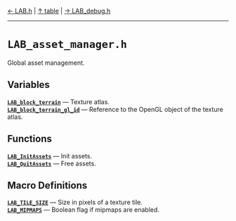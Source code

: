 [&#8592; LAB.h](LAB.h.md) | [&#8593; table](table.md) | [&#8594; LAB_debug.h](LAB_debug.h.md)
***

# `LAB_asset_manager.h`

Global asset management.


## Variables
**[`LAB_block_terrain`](LAB_asset_manager.h--lab_block_terrain.md)** &#8213; Texture atlas.  
**[`LAB_block_terrain_gl_id`](LAB_asset_manager.h--lab_block_terrain_gl_id.md)** &#8213; Reference to the OpenGL object of the texture atlas.  
## Functions
**[`LAB_InitAssets`](LAB_asset_manager.h--lab_initassets.md)** &#8213; Init assets.  
**[`LAB_QuitAssets`](LAB_asset_manager.h--lab_quitassets.md)** &#8213; Free assets.  
## Macro Definitions
**[`LAB_TILE_SIZE`](LAB_asset_manager.h--lab_tile_size.md)** &#8213; Size in pixels of a texture tile.  
**[`LAB_MIPMAPS`](LAB_asset_manager.h--lab_mipmaps.md)** &#8213; Boolean flag if mipmaps are enabled.  
